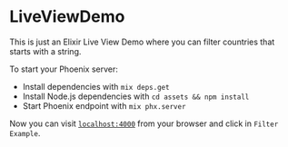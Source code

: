 # LiveViewDemo

This is just an Elixir Live View Demo where you can filter countries that starts with a string.

To start your Phoenix server:

  * Install dependencies with `mix deps.get`
  * Install Node.js dependencies with `cd assets && npm install`
  * Start Phoenix endpoint with `mix phx.server`

Now you can visit [`localhost:4000`](http://localhost:4000) from your browser and click in `Filter Example`.
